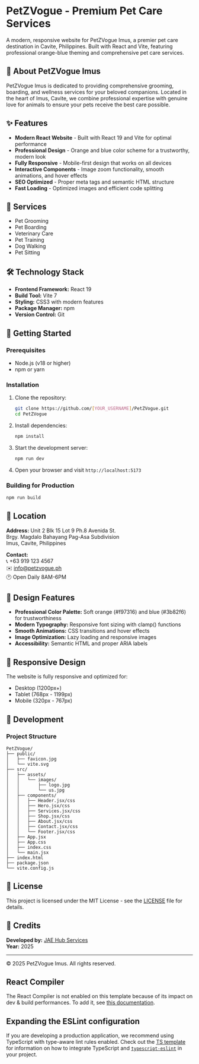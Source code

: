 # PetZVogue - Premium Pet Care Services

A modern, responsive website for PetZVogue Imus, a premier pet care destination in Cavite, Philippines. Built with React and Vite, featuring professional orange-blue theming and comprehensive pet care services.

## 🐾 About PetZVogue Imus

PetZVogue Imus is dedicated to providing comprehensive grooming, boarding, and wellness services for your beloved companions. Located in the heart of Imus, Cavite, we combine professional expertise with genuine love for animals to ensure your pets receive the best care possible.

## ✨ Features

- **Modern React Website** - Built with React 19 and Vite for optimal performance
- **Professional Design** - Orange and blue color scheme for a trustworthy, modern look
- **Fully Responsive** - Mobile-first design that works on all devices
- **Interactive Components** - Image zoom functionality, smooth animations, and hover effects
- **SEO Optimized** - Proper meta tags and semantic HTML structure
- **Fast Loading** - Optimized images and efficient code splitting

## 🏢 Services

- Pet Grooming
- Pet Boarding
- Veterinary Care
- Pet Training
- Dog Walking
- Pet Sitting

## 🛠️ Technology Stack

- **Frontend Framework:** React 19
- **Build Tool:** Vite 7
- **Styling:** CSS3 with modern features
- **Package Manager:** npm
- **Version Control:** Git

## 🚀 Getting Started

### Prerequisites

- Node.js (v18 or higher)
- npm or yarn

### Installation

1. Clone the repository:
   ```bash
   git clone https://github.com/[YOUR_USERNAME]/PetZVogue.git
   cd PetZVogue
   ```

2. Install dependencies:
   ```bash
   npm install
   ```

3. Start the development server:
   ```bash
   npm run dev
   ```

4. Open your browser and visit `http://localhost:5173`

### Building for Production

```bash
npm run build
```

## 📍 Location

**Address:** Unit 2 Blk 15 Lot 9 Ph.8 Avenida St.  
Brgy. Magdalo Bahayang Pag-Asa Subdivision  
Imus, Cavite, Philippines

**Contact:**  
📞 +63 919 123 4567  
✉️ info@petzvogue.ph  
🕐 Open Daily 8AM-6PM

## 🎨 Design Features

- **Professional Color Palette:** Soft orange (#f97316) and blue (#3b82f6) for trustworthiness
- **Modern Typography:** Responsive font sizing with clamp() functions
- **Smooth Animations:** CSS transitions and hover effects
- **Image Optimization:** Lazy loading and responsive images
- **Accessibility:** Semantic HTML and proper ARIA labels

## 📱 Responsive Design

The website is fully responsive and optimized for:
- Desktop (1200px+)
- Tablet (768px - 1199px)
- Mobile (320px - 767px)

## 🔧 Development

### Project Structure
```
PetZVogue/
├── public/
│   ├── favicon.jpg
│   └── vite.svg
├── src/
│   ├── assets/
│   │   └── images/
│   │       ├── logo.jpg
│   │       └── us.jpg
│   ├── components/
│   │   ├── Header.jsx/css
│   │   ├── Hero.jsx/css
│   │   ├── Services.jsx/css
│   │   ├── Shop.jsx/css
│   │   ├── About.jsx/css
│   │   ├── Contact.jsx/css
│   │   └── Footer.jsx/css
│   ├── App.jsx
│   ├── App.css
│   ├── index.css
│   └── main.jsx
├── index.html
├── package.json
└── vite.config.js
```

## 📄 License

This project is licensed under the MIT License - see the [LICENSE](LICENSE) file for details.

## 🤝 Credits

**Developed by:** [JAE Hub Services](https://jaehubservices.com)  
**Year:** 2025

---

© 2025 PetZVogue Imus. All rights reserved.

## React Compiler

The React Compiler is not enabled on this template because of its impact on dev & build performances. To add it, see [this documentation](https://react.dev/learn/react-compiler/installation).

## Expanding the ESLint configuration

If you are developing a production application, we recommend using TypeScript with type-aware lint rules enabled. Check out the [TS template](https://github.com/vitejs/vite/tree/main/packages/create-vite/template-react-ts) for information on how to integrate TypeScript and [`typescript-eslint`](https://typescript-eslint.io) in your project.

